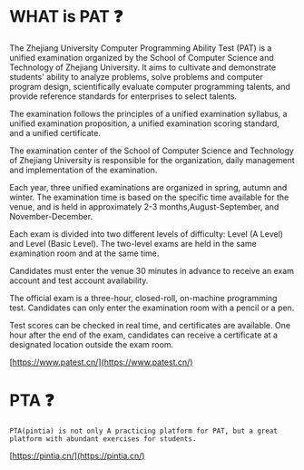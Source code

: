 #  WHAT is  PAT ❓
The Zhejiang University Computer Programming Ability Test (PAT) is a unified examination organized by the School of Computer Science and Technology of Zhejiang University. It aims to cultivate and demonstrate students' ability to analyze problems, solve problems and computer program design, scientifically evaluate computer programming talents, and provide reference standards for enterprises to select talents.

The examination follows the principles of a unified examination syllabus, a unified examination proposition, a unified examination scoring standard, and a unified certificate.

The examination center of the School of Computer Science and Technology of Zhejiang University is responsible for the organization, daily management and implementation of the examination.

Each year, three unified examinations are organized in spring, autumn and winter. The examination time is based on the specific time available for the venue, and is held in approximately 2-3 months,August-September, and November-December.

Each exam is divided into two different levels of difficulty: Level (A Level) and Level (Basic Level). The two-level exams are held in the same examination room and at the same time.

Candidates must enter the venue 30 minutes in advance to receive an exam account and test account availability.

The official exam is a three-hour, closed-roll, on-machine programming test. Candidates can only enter the examination room with a pencil or a pen.

Test scores can be checked in real time, and certificates are available. One hour after the end of the exam, candidates can receive a certificate at a designated location outside the exam room.

[https://www.patest.cn/](https://www.patest.cn/)<br />


#   PTA ❓
```
PTA(pintia) is not only A practicing platform for PAT, but a great platform with abundant exercises for students.
```
[https://pintia.cn/](https://pintia.cn/)<br/>
